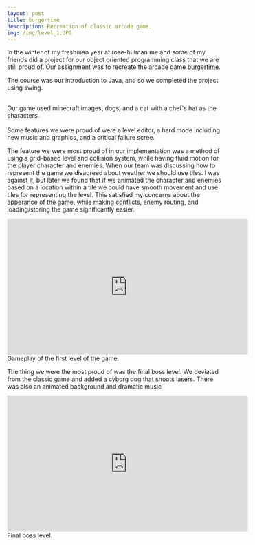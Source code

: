 ```yaml
---
layout: post
title: burgertime
description: Recreation of classic arcade game. 
img: /img/level_1.JPG
---
```


In the winter of my freshman year at rose-hulman me and some of my friends did a project for our object oriented programming class that we are still proud of. Our assignment was to recreate the arcade game <a href="http://en.wikipedia.org/wiki/BurgerTime">burgertime</a>. 

The course was our introduction to Java, and so we completed the project using swing. 

<div class="img_row">
	<img class="col one" src="{{ site.baseurl }}/img/level_1.JPG" alt="" title="example image"/>
	<img class="col one" src="{{ site.baseurl }}/img/level_4.JPG" alt="" title="example image"/>
	<img class="col one" src="{{ site.baseurl }}/img/reward_level.JPG" alt="" title="example image"/>
</div>
<div class="col three caption">
	Our game used minecraft images, dogs, and a cat with a chef's hat as the characters. 
</div>
<div class="img_row">
	<img class="col one" src="{{ site.baseurl }}/img/level_editor.JPG" alt="" title="example image"/>
	<img class="col one" src="{{ site.baseurl }}/img/hard_mode.JPG" alt="" title="example image"/>
	<img class="col one" src="{{ site.baseurl }}/img/disappointed_message.JPG" alt="" title="example image"/>
</div>
<div class="col three caption">
	Some features we were proud of were a level editor, a hard mode including new music and graphics, and a critical failure scree.  
</div>

The feature we were most proud of in our implementation was a method of using a grid-based level and collision system, while having fluid motion for the player character and enemies. When our team was discussing how to represent the game we disagreed about weather we should use tiles. I was against it, but later we found that if we animated the character and enemies based on a location within a tile we could have smooth movement and use tiles for representing the level. This satisfied my concerns about the apperance of the game, while making conflicts, enemy routing, and loading/storing the game significantly easier. 

<iframe width="560" height="315" src="https://www.youtube.com/embed/x4M4ogS4xBE?rel=0" frameborder="0" allowfullscreen></iframe>

<div class="col three caption">
	Gameplay of the first level of the game.
</div>

The thing we were the most proud of was the final boss level. We deviated from the classic game and added a cyborg dog that shoots lasers. There was also an animated background and dramatic music

<iframe width="560" height="315" src="https://www.youtube.com/embed/ntinA3krVjQ?rel=0" frameborder="0" allowfullscreen></iframe>
<div class="col two caption">
	Final boss level.
</div>


<br/><br/><br/>
